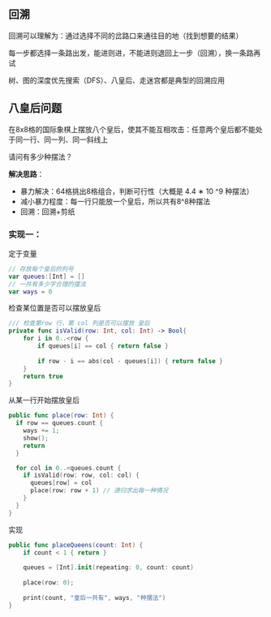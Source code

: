 ## 回溯

回溯可以理解为：通过选择不同的岔路口来通往目的地（找到想要的结果） 

每一步都选择一条路出发，能进则进，不能进则退回上一步（回溯），换一条路再试 

树、图的深度优先搜索（DFS）、八皇后、走迷宫都是典型的回溯应用

## 八皇后问题

在8x8格的国际象棋上摆放八个皇后，使其不能互相攻击：任意两个皇后都不能处于同一行、同一列、同一斜线上 

请问有多少种摆法？

**解决思路**：

- 暴力解决：64格挑出8格组合，判断可行性（大概是 4.4 ∗ 10 ^9 种摆法）
- 减小暴力程度：每一行只能放一个皇后，所以共有8^8种摆法
- 回溯：回溯+剪纸

### 实现一：

定于变量

```swift
// 存放每个皇后的列号
var queues:[Int] = []
// 一共有多少字合理的摆法
var ways = 0
```

检查某位置是否可以摆放皇后

```swift
/// 检查第row 行，第 col 列是否可以摆放 皇后
private func isValid(row: Int, col: Int) -> Bool{
    for i in 0..<row {
        if queues[i] == col { return false }
        
        if row - i == abs(col - queues[i]) { return false }
    }
    return true
}
```

从某一行开始摆放皇后

```swift
public func place(row: Int) {
  if row == queues.count {
    ways += 1;
    show();
    return
  }

  for col in 0..<queues.count {
    if isValid(row: row, col: col) {
      queues[row] = col
      place(row: row + 1) // 递归求出每一种情况
    }
  }
}
```

实现

```swift
public func placeQueens(count: Int) {
    if count < 1 { return }
    
    queues = [Int].init(repeating: 0, count: count)
    
    place(row: 0);
    
    print(count, "皇后一共有", ways, "种摆法")
}
```

